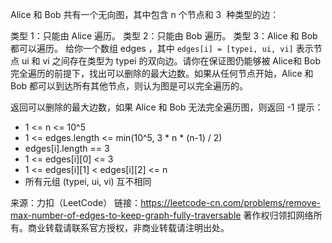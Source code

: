 Alice 和 Bob 共有一个无向图，其中包含 n 个节点和 3  种类型的边：

类型 1：只能由 Alice 遍历。
类型 2：只能由 Bob 遍历。
类型 3：Alice 和 Bob 都可以遍历。
给你一个数组 edges ，其中 `edges[i] = [typei, ui, vi]` 表示节点 ui 和 vi 之间存在类型为 typei 的双向边。请你在保证图仍能够被 Alice和 Bob 完全遍历的前提下，找出可以删除的最大边数。如果从任何节点开始，Alice 和 Bob 都可以到达所有其他节点，则认为图是可以完全遍历的。

返回可以删除的最大边数，如果 Alice 和 Bob 无法完全遍历图，则返回 -1
提示：

- 1 <= n <= 10^5
- 1 <= edges.length <= min(10^5, 3 * n * (n-1) / 2)
- edges[i].length == 3
- 1 <= edges[i][0] <= 3
- 1 <= edges[i][1] < edges[i][2] <= n
- 所有元组 (typei, ui, vi) 互不相同

来源：力扣（LeetCode）
链接：https://leetcode-cn.com/problems/remove-max-number-of-edges-to-keep-graph-fully-traversable
著作权归领扣网络所有。商业转载请联系官方授权，非商业转载请注明出处。
